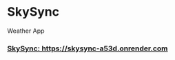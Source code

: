 # SkySync
Weather App

<h3><a href="https://skysync-a53d.onrender.com">SkySync: https://skysync-a53d.onrender.com</a></h3>
